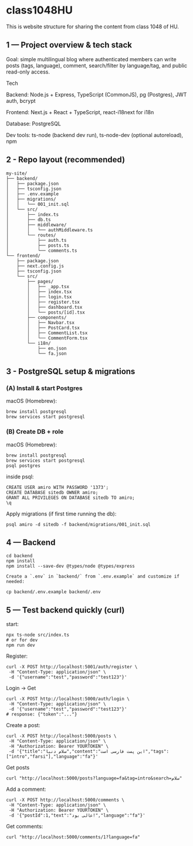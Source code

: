 # class1048HU
This is website  structure for sharing the content from class 1048 of HU.


## 1 — Project overview & tech stack

Goal: simple multilingual blog where authenticated members can write posts (tags, language), comment, search/filter by language/tag, and public read-only access.

Tech

Backend: Node.js + Express, TypeScript (CommonJS), pg (Postgres), JWT auth, bcrypt

Frontend: Next.js + React + TypeScript, react-i18next for i18n

Database: PostgreSQL

Dev tools: ts-node (backend dev run), ts-node-dev (optional autoreload), npm

## 2 - Repo layout (recommended)
```
my-site/
├── backend/
│   ├── package.json
│   ├── tsconfig.json
│   ├── .env.example
│   ├── migrations/
│   │   └── 001_init.sql
│   └── src/
│       ├── index.ts
│       ├── db.ts
│       ├── middleware/
│       │   └── authMiddleware.ts
│       └── routes/
│           ├── auth.ts
│           ├── posts.ts
│           └── comments.ts
└── frontend/
    ├── package.json
    ├── next.config.js
    ├── tsconfig.json
    └── src/
        ├── pages/
        │   ├── _app.tsx
        │   ├── index.tsx
        │   ├── login.tsx
        │   ├── register.tsx
        │   ├── dashboard.tsx
        │   └── posts/[id].tsx
        ├── components/
        │   ├── Navbar.tsx
        │   ├── PostCard.tsx
        │   ├── CommentList.tsx
        │   └── CommentForm.tsx
        └── i18n/
            ├── en.json
            └── fa.json
```

## 3 - PostgreSQL setup & migrations
### (A) Install & start Postgres

macOS (Homebrew):
```
brew install postgresql
brew services start postgresql
```

### (B) Create DB + role
macOS (Homebrew):
```
brew install postgresql
brew services start postgresql
psql postgres
```
inside psql:
```
CREATE USER amiro WITH PASSWORD '1373';
CREATE DATABASE sitedb OWNER amiro;
GRANT ALL PRIVILEGES ON DATABASE sitedb TO amiro;
\q
```
Apply migrations (if first time running the db):
```
psql amiro -d sitedb -f backend/migrations/001_init.sql
```
## 4 — Backend
```
cd backend
npm install
npm install --save-dev @types/node @types/express

Create a `.env` in `backend/` from `.env.example` and customize if needed:

cp backend/.env.example backend/.env
```
## 5 — Test backend quickly (curl)
start:
```
npx ts-node src/index.ts
# or for dev
npm run dev
```
Register:
```
curl -X POST http://localhost:5001/auth/register \
 -H "Content-Type: application/json" \
 -d '{"username":"test","password":"test123"}'

```
Login -> Get
```
curl -X POST http://localhost:5000/auth/login \
 -H "Content-Type: application/json" \
 -d '{"username":"test","password":"test123"}'
# response: {"token":"..."}
```
Create a post:
```
curl -X POST http://localhost:5000/posts \
 -H "Content-Type: application/json" \
 -H "Authorization: Bearer YOURTOKEN" \
 -d '{"title":"سلام دنیا","content":"این پست فارسی است","tags":["intro","farsi"],"language":"fa"}'

```
Get posts
```
curl "http://localhost:5000/posts?language=fa&tag=intro&search=سلام"

```
Add a comment:
```
curl -X POST http://localhost:5000/comments \
 -H "Content-Type: application/json" \
 -H "Authorization: Bearer YOURTOKEN" \
 -d '{"postId":1,"text":"عالی بود!","language":"fa"}'
```
Get comments:
```
curl "http://localhost:5000/comments/1?language=fa"
```